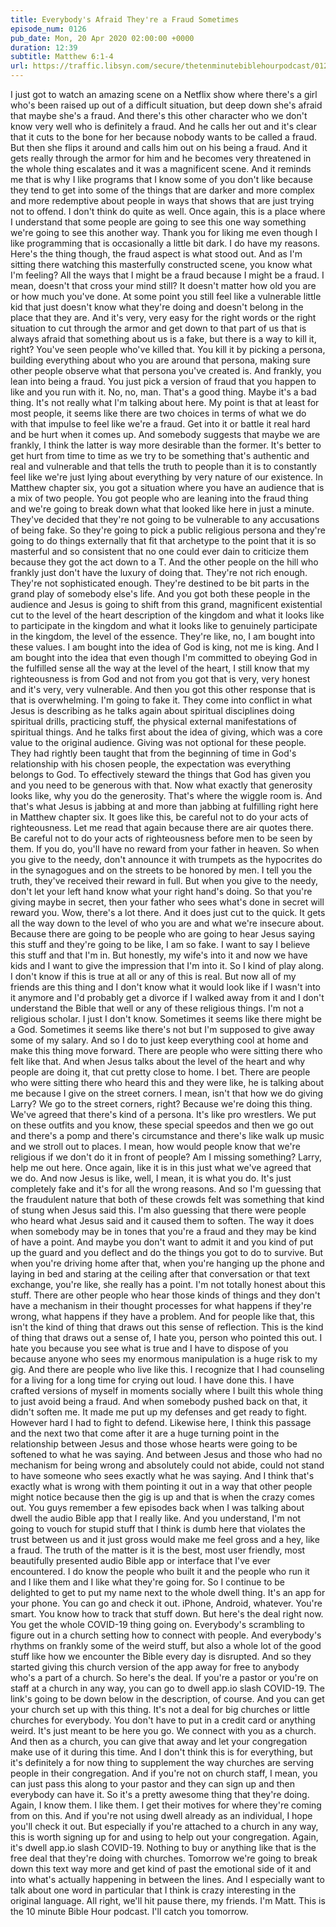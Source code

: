 ```yaml
---
title: Everybody's Afraid They're a Fraud Sometimes
episode_num: 0126
pub_date: Mon, 20 Apr 2020 02:00:00 +0000
duration: 12:39
subtitle: Matthew 6:1-4
url: https://traffic.libsyn.com/secure/thetenminutebiblehourpodcast/0126_-_Everybodys_Afraid_Theyre_a_Fraud_Sometimes.mp3
---
```


 I just got to watch an amazing scene on a Netflix show where there's a girl who's been raised up out of a difficult situation, but deep down she's afraid that maybe she's a fraud. And there's this other character who we don't know very well who is definitely a fraud. And he calls her out and it's clear that it cuts to the bone for her because nobody wants to be called a fraud. But then she flips it around and calls him out on his being a fraud. And it gets really through the armor for him and he becomes very threatened in the whole thing escalates and it was a magnificent scene. And it reminds me that is why I like programs that I know some of you don't like because they tend to get into some of the things that are darker and more complex and more redemptive about people in ways that shows that are just trying not to offend. I don't think do quite as well. Once again, this is a place where I understand that some people are going to see this one way something we're going to see this another way. Thank you for liking me even though I like programming that is occasionally a little bit dark. I do have my reasons. Here's the thing though, the fraud aspect is what stood out. And as I'm sitting there watching this masterfully constructed scene, you know what I'm feeling? All the ways that I might be a fraud because I might be a fraud. I mean, doesn't that cross your mind still? It doesn't matter how old you are or how much you've done. At some point you still feel like a vulnerable little kid that just doesn't know what they're doing and doesn't belong in the place that they are. And it's very, very easy for the right words or the right situation to cut through the armor and get down to that part of us that is always afraid that something about us is a fake, but there is a way to kill it, right? You've seen people who've killed that. You kill it by picking a persona, building everything about who you are around that persona, making sure other people observe what that persona you've created is. And frankly, you lean into being a fraud. You just pick a version of fraud that you happen to like and you run with it. No, no, man. That's a good thing. Maybe it's a bad thing. It's not really what I'm talking about here. My point is that at least for most people, it seems like there are two choices in terms of what we do with that impulse to feel like we're a fraud. Get into it or battle it real hard and be hurt when it comes up. And somebody suggests that maybe we are frankly, I think the latter is way more desirable than the former. It's better to get hurt from time to time as we try to be something that's authentic and real and vulnerable and that tells the truth to people than it is to constantly feel like we're just lying about everything by very nature of our existence. In Matthew chapter six, you got a situation where you have an audience that is a mix of two people. You got people who are leaning into the fraud thing and we're going to break down what that looked like here in just a minute. They've decided that they're not going to be vulnerable to any accusations of being fake. So they're going to pick a public religious persona and they're going to do things externally that fit that archetype to the point that it is so masterful and so consistent that no one could ever dain to criticize them because they got the act down to a T. And the other people on the hill who frankly just don't have the luxury of doing that. They're not rich enough. They're not sophisticated enough. They're destined to be bit parts in the grand play of somebody else's life. And you got both these people in the audience and Jesus is going to shift from this grand, magnificent existential cut to the level of the heart description of the kingdom and what it looks like to participate in the kingdom and what it looks like to genuinely participate in the kingdom, the level of the essence. They're like, no, I am bought into these values. I am bought into the idea of God is king, not me is king. And I am bought into the idea that even though I'm committed to obeying God in the fulfilled sense all the way at the level of the heart, I still know that my righteousness is from God and not from you got that is very, very honest and it's very, very vulnerable. And then you got this other response that is that is overwhelming. I'm going to fake it. They come into conflict in what Jesus is describing as he talks again about spiritual disciplines doing spiritual drills, practicing stuff, the physical external manifestations of spiritual things. And he talks first about the idea of giving, which was a core value to the original audience. Giving was not optional for these people. They had rightly been taught that from the beginning of time in God's relationship with his chosen people, the expectation was everything belongs to God. To effectively steward the things that God has given you and you need to be generous with that. Now what exactly that generosity looks like, why you do the generosity. That's where the wiggle room is. And that's what Jesus is jabbing at and more than jabbing at fulfilling right here in Matthew chapter six. It goes like this, be careful not to do your acts of righteousness. Let me read that again because there are air quotes there. Be careful not to do your acts of righteousness before men to be seen by them. If you do, you'll have no reward from your father in heaven. So when you give to the needy, don't announce it with trumpets as the hypocrites do in the synagogues and on the streets to be honored by men. I tell you the truth, they've received their reward in full. But when you give to the needy, don't let your left hand know what your right hand's doing. So that you're giving maybe in secret, then your father who sees what's done in secret will reward you. Wow, there's a lot there. And it does just cut to the quick. It gets all the way down to the level of who you are and what we're insecure about. Because there are going to be people who are going to hear Jesus saying this stuff and they're going to be like, I am so fake. I want to say I believe this stuff and that I'm in. But honestly, my wife's into it and now we have kids and I want to give the impression that I'm into it. So I kind of play along. I don't know if this is true at all or any of this is real. But now all of my friends are this thing and I don't know what it would look like if I wasn't into it anymore and I'd probably get a divorce if I walked away from it and I don't understand the Bible that well or any of these religious things. I'm not a religious scholar. I just I don't know. Sometimes it seems like there might be a God. Sometimes it seems like there's not but I'm supposed to give away some of my salary. And so I do to just keep everything cool at home and make this thing move forward. There are people who were sitting there who felt like that. And when Jesus talks about the level of the heart and why people are doing it, that cut pretty close to home. I bet. There are people who were sitting there who heard this and they were like, he is talking about me because I give on the street corners. I mean, isn't that how we do giving Larry? We go to the street corners, right? Because we're doing this thing. We've agreed that there's kind of a persona. It's like pro wrestlers. We put on these outfits and you know, these special speedos and then we go out and there's a pomp and there's circumstance and there's like walk up music and we stroll out to places. I mean, how would people know that we're religious if we don't do it in front of people? Am I missing something? Larry, help me out here. Once again, like it is in this just what we've agreed that we do. And now Jesus is like, well, I mean, it is what you do. It's just completely fake and it's for all the wrong reasons. And so I'm guessing that the fraudulent nature that both of these crowds felt was something that kind of stung when Jesus said this. I'm also guessing that there were people who heard what Jesus said and it caused them to soften. The way it does when somebody may be in tones that you're a fraud and they may be kind of have a point. And maybe you don't want to admit it and you kind of put up the guard and you deflect and do the things you got to do to survive. But when you're driving home after that, when you're hanging up the phone and laying in bed and staring at the ceiling after that conversation or that text exchange, you're like, she really has a point. I'm not totally honest about this stuff. There are other people who hear those kinds of things and they don't have a mechanism in their thought processes for what happens if they're wrong, what happens if they have a problem. And for people like that, this isn't the kind of thing that draws out this sense of reflection. This is the kind of thing that draws out a sense of, I hate you, person who pointed this out. I hate you because you see what is true and I have to dispose of you because anyone who sees my enormous manipulation is a huge risk to my gig. And there are people who live like this. I recognize that I had counseling for a living for a long time for crying out loud. I have done this. I have crafted versions of myself in moments socially where I built this whole thing to just avoid being a fraud. And when somebody pushed back on that, it didn't soften me. It made me put up my defenses and get ready to fight. However hard I had to fight to defend. Likewise here, I think this passage and the next two that come after it are a huge turning point in the relationship between Jesus and those whose hearts were going to be softened to what he was saying. And between Jesus and those who had no mechanism for being wrong and absolutely could not abide, could not stand to have someone who sees exactly what he was saying. And I think that's exactly what is wrong with them pointing it out in a way that other people might notice because then the gig is up and that is when the crazy comes out. You guys remember a few episodes back when I was talking about dwell the audio Bible app that I really like. And you understand, I'm not going to vouch for stupid stuff that I think is dumb here that violates the trust between us and it just gross would make me feel gross and a hey, like a fraud. The truth of the matter is it is the best, most user friendly, most beautifully presented audio Bible app or interface that I've ever encountered. I do know the people who built it and the people who run it and I like them and I like what they're going for. So I continue to be delighted to get to put my name next to the whole dwell thing. It's an app for your phone. You can go and check it out. iPhone, Android, whatever. You're smart. You know how to track that stuff down. But here's the deal right now. You get the whole COVID-19 thing going on. Everybody's scrambling to figure out in a church setting how to connect with people. And everybody's rhythms on frankly some of the weird stuff, but also a whole lot of the good stuff like how we encounter the Bible every day is disrupted. And so they started giving this church version of the app away for free to anybody who's a part of a church. So here's the deal. If you're a pastor or you're on staff at a church in any way, you can go to dwell app.io slash COVID-19. The link's going to be down below in the description, of course. And you can get your church set up with this thing. It's not a deal for big churches or little churches for everybody. You don't have to put in a credit card or anything weird. It's just meant to be here you go. We connect with you as a church. And then as a church, you can give that away and let your congregation make use of it during this time. And I don't think this is for everything, but it's definitely a for now thing to supplement the way churches are serving people in their congregation. And if you're not on church staff, I mean, you can just pass this along to your pastor and they can sign up and then everybody can have it. So it's a pretty awesome thing that they're doing. Again, I know them. I like them. I get their motives for where they're coming from on this. And if you're not using dwell already as an individual, I hope you'll check it out. But especially if you're attached to a church in any way, this is worth signing up for and using to help out your congregation. Again, it's dwell app.io slash COVID-19. Nothing to buy or anything like that is the free deal that they're doing with churches. Tomorrow we're going to break down this text way more and get kind of past the emotional side of it and into what's actually happening in between the lines. And I especially want to talk about one word in particular that I think is crazy interesting in the original language. All right, we'll hit pause there, my friends. I'm Matt. This is the 10 minute Bible Hour podcast. I'll catch you tomorrow.